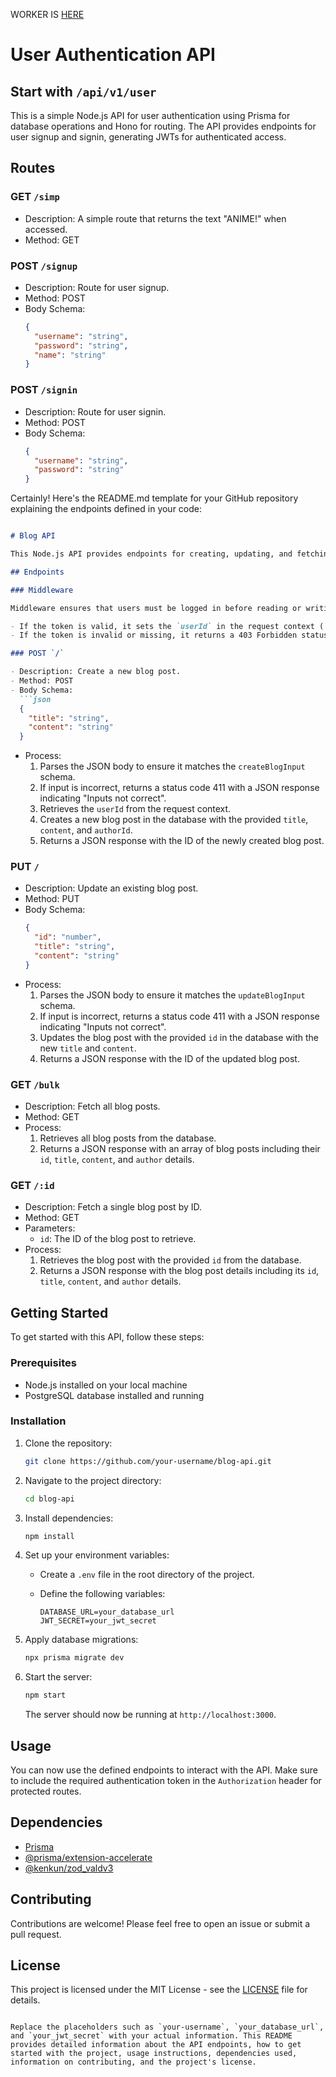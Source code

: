 WORKER IS [HERE](https://backend.sanskarsinghty1234.workers.dev/)


# User Authentication API

## Start with `/api/v1/user`

This is a simple Node.js API for user authentication using Prisma for database operations and Hono for routing. The API provides endpoints for user signup and signin, generating JWTs for authenticated access.

## Routes

### GET `/simp`

- Description: A simple route that returns the text "ANIME!" when accessed.
- Method: GET

### POST `/signup`

- Description: Route for user signup.
- Method: POST
- Body Schema:
  ```json
  {
    "username": "string",
    "password": "string",
    "name": "string"
  }

### POST `/signin`

- Description: Route for user signin.
- Method: POST
- Body Schema:
  ```json
  {
    "username": "string",
    "password": "string"
  }


Certainly! Here's the README.md template for your GitHub repository explaining the endpoints defined in your code:

```markdown

# Blog API

This Node.js API provides endpoints for creating, updating, and fetching blog posts. User authentication is required for certain endpoints.

## Endpoints

### Middleware

Middleware ensures that users must be logged in before reading or writing blogs. It verifies the JWT token provided in the `Authorization` header.

- If the token is valid, it sets the `userId` in the request context (`ctx`) for further processing.
- If the token is invalid or missing, it returns a 403 Forbidden status with a JSON response indicating the issue.

### POST `/`

- Description: Create a new blog post.
- Method: POST
- Body Schema:
  ```json
  {
    "title": "string",
    "content": "string"
  }
  ```
- Process:
  1. Parses the JSON body to ensure it matches the `createBlogInput` schema.
  2. If input is incorrect, returns a status code 411 with a JSON response indicating "Inputs not correct".
  3. Retrieves the `userId` from the request context.
  4. Creates a new blog post in the database with the provided `title`, `content`, and `authorId`.
  5. Returns a JSON response with the ID of the newly created blog post.

### PUT `/`

- Description: Update an existing blog post.
- Method: PUT
- Body Schema:
  ```json
  {
    "id": "number",
    "title": "string",
    "content": "string"
  }
  ```
- Process:
  1. Parses the JSON body to ensure it matches the `updateBlogInput` schema.
  2. If input is incorrect, returns a status code 411 with a JSON response indicating "Inputs not correct".
  3. Updates the blog post with the provided `id` in the database with the new `title` and `content`.
  4. Returns a JSON response with the ID of the updated blog post.

### GET `/bulk`

- Description: Fetch all blog posts.
- Method: GET
- Process:
  1. Retrieves all blog posts from the database.
  2. Returns a JSON response with an array of blog posts including their `id`, `title`, `content`, and `author` details.

### GET `/:id`

- Description: Fetch a single blog post by ID.
- Method: GET
- Parameters:
  - `id`: The ID of the blog post to retrieve.
- Process:
  1. Retrieves the blog post with the provided `id` from the database.
  2. Returns a JSON response with the blog post details including its `id`, `title`, `content`, and `author` details.

## Getting Started

To get started with this API, follow these steps:

### Prerequisites

- Node.js installed on your local machine
- PostgreSQL database installed and running

### Installation

1. Clone the repository:

   ```bash
   git clone https://github.com/your-username/blog-api.git
   ```

2. Navigate to the project directory:

   ```bash
   cd blog-api
   ```

3. Install dependencies:

   ```bash
   npm install
   ```

4. Set up your environment variables:
   - Create a `.env` file in the root directory of the project.
   - Define the following variables:

     ```
     DATABASE_URL=your_database_url
     JWT_SECRET=your_jwt_secret
     ```

5. Apply database migrations:

   ```bash
   npx prisma migrate dev
   ```

6. Start the server:

   ```bash
   npm start
   ```

   The server should now be running at `http://localhost:3000`.

## Usage

You can now use the defined endpoints to interact with the API. Make sure to include the required authentication token in the `Authorization` header for protected routes.

## Dependencies

- [Prisma](https://github.com/prisma/prisma)
- [@prisma/extension-accelerate](https://github.com/prisma/prisma2/tree/main/libs/accelerate)
- [@kenkun/zod_valdv3](https://github.com/kenkun1337/zod_valdv3)

## Contributing

Contributions are welcome! Please feel free to open an issue or submit a pull request.

## License

This project is licensed under the MIT License - see the [LICENSE](LICENSE) file for details.
```

Replace the placeholders such as `your-username`, `your_database_url`, and `your_jwt_secret` with your actual information. This README provides detailed information about the API endpoints, how to get started with the project, usage instructions, dependencies used, information on contributing, and the project's license.